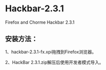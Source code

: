 # Hackbar-2.3.1
Firefox and Chorme Hackbar 2.3.1

## 安装方法：
1、hackbar-2.3.1-fx.xpi拖拽到Firefox浏览器。

2、HackBar 2.3.1.zip解压后使用开发者模式导入。
